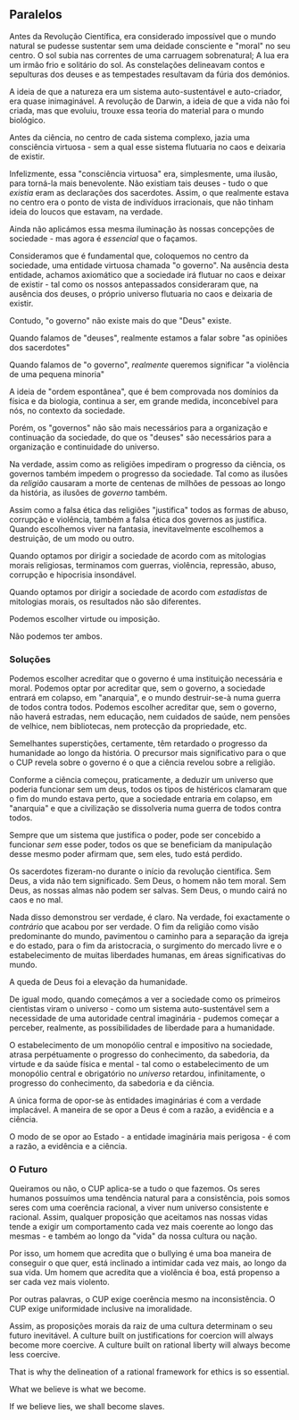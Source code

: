 ## Paralelos

Antes da Revolução Científica, era considerado impossível que o mundo natural se pudesse sustentar sem uma deidade consciente e "moral" no seu centro. O sol subia nas correntes de uma carruagem sobrenatural; A lua era um irmão frio e solitário do sol. As constelações delineavam contos e sepulturas dos deuses e as tempestades resultavam da fúria dos demónios.

A ideia de que a natureza era um sistema auto-sustentável e auto-criador, era quase inimaginável. A revolução de Darwin, a ideia de que a vida não foi criada, mas que evoluiu, trouxe essa teoria do material para o mundo biológico.

Antes da ciência, no centro de cada sistema complexo, jazia uma consciência virtuosa - sem a qual esse sistema flutuaria no caos e deixaria de existir.

Infelizmente, essa "consciência virtuosa" era, simplesmente, uma ilusão, para torná-la mais benevolente. Não existiam tais deuses - tudo o que *existia* eram as declarações dos sacerdotes. Assim, o que realmente estava no centro era o ponto de vista de indivíduos irracionais, que não tinham ideia do loucos que estavam, na verdade.

Ainda não aplicámos essa mesma iluminação às nossas concepções de sociedade - mas agora é *essencial* que o façamos.

Consideramos que é fundamental que, coloquemos no centro da sociedade, uma entidade virtuosa chamada "o governo". Na ausência desta entidade, achamos axiomático que a sociedade irá flutuar no caos e deixar de existir - tal como os nossos antepassados consideraram que, na ausência dos deuses, o próprio universo flutuaria no caos e deixaria de existir.

Contudo, "o governo" não existe mais do que "Deus" existe.

Quando falamos de "deuses", realmente estamos a falar sobre "as opiniões dos sacerdotes"

Quando falamos de "o governo", *realmente* queremos significar "a violência de uma pequena minoria"

A ideia de "ordem espontânea", que é bem comprovada nos domínios da física e da biologia, continua a ser, em grande medida, inconcebível para nós, no contexto da sociedade.

Porém, os "governos" não são mais necessários para a organização e continuação da sociedade, do que os "deuses" são necessários para a organização e continuidade do universo.

Na verdade, assim como as religiões impediram o progresso da ciência, os governos também impedem o progresso da sociedade. Tal como as ilusões da *religião* causaram a morte de centenas de milhões de pessoas ao longo da história, as ilusões de *governo* também.

Assim como a falsa ética das religiões "justifica" todos as formas de abuso, corrupção e violência, também a falsa ética dos governos as justifica. Quando escolhemos viver na fantasia, inevitavelmente escolhemos a destruição, de um modo ou outro.

Quando optamos por dirigir a sociedade de acordo com as mitologias morais religiosas, terminamos com guerras, violência, repressão, abuso, corrupção e hipocrisia insondável.

Quando optamos por dirigir a sociedade de acordo com *estadistas* de mitologias morais, os resultados não são diferentes.

Podemos escolher virtude ou imposição.

Não podemos ter ambos.

### Soluções

Podemos escolher acreditar que o governo é uma instituição necessária e moral. Podemos optar por acreditar que, sem o governo, a sociedade entrará em colapso, em "anarquia", e o mundo destruir-se-à numa guerra de todos contra todos. Podemos escolher acreditar que, sem o governo, não haverá estradas, nem educação, nem cuidados de saúde, nem pensões de velhice, nem bibliotecas, nem protecção da propriedade, etc.

Semelhantes superstições, certamente, têm retardado o progresso da humanidade ao longo da história. O precursor mais significativo para o que o CUP revela sobre o governo é o que a ciência revelou sobre a religião.

Conforme a ciência começou, praticamente, a deduzir um universo que poderia funcionar sem um deus, todos os tipos de histéricos clamaram que o fim do mundo estava perto, que a sociedade entraria em colapso, em "anarquia" e que a civilização se dissolveria numa guerra de todos contra todos.

Sempre que um sistema que justifica o poder, pode ser concebido a funcionar *sem* esse poder, todos os que se beneficiam da manipulação desse mesmo poder afirmam que, sem eles, tudo está perdido.

Os sacerdotes fizeram-no durante o início da revolução científica. Sem Deus, a vida não tem significado. Sem Deus, o homem não tem moral. Sem Deus, as nossas almas não podem ser salvas. Sem Deus, o mundo cairá no caos e no mal.

Nada disso demonstrou ser verdade, é claro. Na verdade, foi exactamente o *contrário* que acabou por ser verdade. O fim da religião como visão predominante do mundo, pavimentou o caminho para a separação da igreja e do estado, para o fim da aristocracia, o surgimento do mercado livre e o estabelecimento de muitas liberdades humanas, em áreas significativas do mundo.

A queda de Deus foi a elevação da humanidade.

De igual modo, quando começámos a ver a sociedade como os primeiros cientistas viram o universo - como um sistema auto-sustentável sem a necessidade de uma autoridade central imaginária - pudemos começar a perceber, realmente, as possibilidades de liberdade para a humanidade.

O estabelecimento de um monopólio central e impositivo na sociedade, atrasa perpétuamente o progresso do conhecimento, da sabedoria, da virtude e da saúde física e mental - tal como o estabelecimento de um monopólio central e obrigatório no *universo* retardou, infinitamente, o progresso do conhecimento, da sabedoria e da ciência.

A única forma de opor-se às entidades imaginárias é com a verdade implacável. A maneira de se opor a Deus é com a razão, a evidência e a ciência.

O modo de se opor ao Estado - a entidade imaginária mais perigosa - é com a razão, a evidência e a ciência.

### O Futuro

Queiramos ou não, o CUP aplica-se a tudo o que fazemos. Os seres humanos possuímos uma tendência natural para a consistência, pois somos seres com uma coerência racional, a viver num universo consistente e racional. Assim, qualquer proposição que aceitamos nas nossas vidas tende a exigir um comportamento cada vez mais coerente ao longo das mesmas - e também ao longo da "vida" da nossa cultura ou nação.

Por isso, um homem que acredita que o bullying é uma boa maneira de conseguir o que quer, está inclinado a intimidar cada vez mais, ao longo da sua vida. Um homem que acredita que a violência é boa, está propenso a ser cada vez mais violento.

Por outras palavras, o CUP exige coerência mesmo na inconsistência. O CUP exige uniformidade inclusive na imoralidade.

Assim, as proposições morais da raiz de uma cultura determinam o seu futuro inevitável. A culture built on justifications for coercion will always become more coercive. A culture built on rational liberty will always become less coercive.

That is why the delineation of a rational framework for ethics is so essential.

What we believe is what we become.

If we believe lies, we shall become slaves.